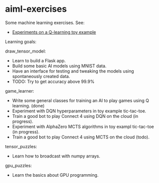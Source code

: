 # aiml-exercises
Some machine learning exercises.  See:
+ [Experiments on a Q-learning toy example](https://github.com/chenhi/aiml-exercises/tree/main/game_learner/ttt)


Learning goals:

draw_tensor_model:
* Learn to build a Flask app.
* Build some basic AI models using MNIST data.
* Have an interface for testing and tweaking the models using spontaneously created data.
* TODO: Try to get accuracy above 99.9%

game_learner:
* Write some general classes for training an AI to play games using Q learning. (done)
* Experiment with DQN hyperparameters in toy example tic-tac-toe.
* Train a good bot to play Connect 4 using DQN on the cloud (in progress).
* Experiment with AlphaZero MCTS algorithms in toy exampl tic-tac-toe (in progress).
* Train a good bot to play Connect 4 using MCTS on the cloud (todo).

tensor_puzzles:
* Learn how to broadcast with numpy arrays.

gpu_puzzles:
* Learn the basics about GPU programming.
